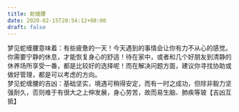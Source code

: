 ```yaml
---
title: 蛇缠腰
date: 2020-02-15T20:54:12+08:00
draft: false
---
```


梦见蛇缠腰意味着：有些疲惫的一天！今天遇到的事情会让你有力不从心的感觉。<br>
你需要宁静的休息，才能恢复身心的舒适！待在家中，或者和几个好朋友到清静的休养场所享受一番，都是比较好的选择呢！而在解决问题方面，建议你寻找协助或做好管理，都是可以考虑的方向。<br>
梦见蛇缠腰的吉凶：基础坚实，境遇可稍得安定，而有一时之成功，但除非毅力坚强耐久，否则难于有很大之上伸发展，身心劳苦，故而易生脑、肺疾等玻【吉凶互抵】
